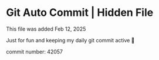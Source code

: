 # Git Auto Commit | Hidden File

This file was added Feb 12, 2025

Just for fun and keeping my daily git commit active 🤪

commit number: 42057
